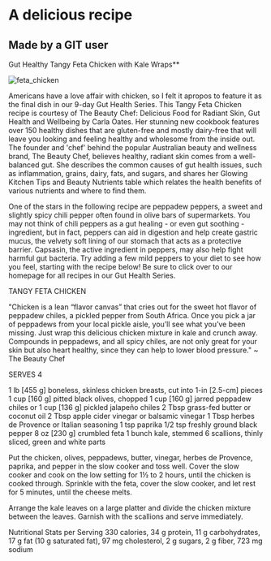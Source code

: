 # A delicious recipe
## Made by a GIT user

Gut Healthy Tangy Feta Chicken with Kale Wraps**

![feta_chicken](http://cf.foodista.com/content/fp/wkhi8tep7zso5d6b.jpg)


Americans have a love affair with chicken, so I felt it apropos to feature it as the final dish in our 9-day Gut Health Series. This Tangy Feta Chicken recipe is courtesy of The Beauty Chef: Delicious Food for Radiant Skin, Gut Health and Wellbeing by Carla Oates. Her stunning new cookbook features over 150 healthy dishes that are gluten-free and mostly dairy-free that will leave you looking and feeling healthy and wholesome from the inside out. The founder and 'chef' behind the popular Australian beauty and wellness brand, The Beauty Chef, believes healthy, radiant skin comes from a well-balanced gut. She describes the common causes of gut health issues, such as inflammation, grains, dairy, fats, and sugars, and shares her Glowing Kitchen Tips and Beauty Nutrients table which relates the health benefits of various nutrients and where to find them.

One of the stars in the following recipe are peppadew peppers, a sweet and slightly spicy chili pepper often found in olive bars of supermarkets. You may not think of chili peppers as a gut healing - or even gut soothing - ingredient, but in fact, peppers can aid in digestion and help create gastric mucus, the velvety soft lining of our stomach that acts as a protective barrier. Capsasin, the active ingredient in peppers, may also help fight harmful gut bacteria. Try adding a few mild peppers to your diet to see how you feel, starting with the recipe below! Be sure to click over to our homepage for all recipes in our Gut Health Series.

TANGY FETA CHICKEN

"Chicken is a lean “flavor canvas” that cries out for the sweet hot flavor of peppadew chiles, a pickled pepper from South Africa. Once you pick a jar of peppadews from your local pickle aisle, you’ll see what you’ve been missing. Just wrap this delicious chicken mixture in kale and crunch away. Compounds in peppadews, and all spicy chiles, are not only great for your skin but also heart healthy, since they can help to lower blood pressure." ~ The Beauty Chef

SERVES 4

1 lb [455 g] boneless, skinless chicken breasts, cut into 1-in [2.5-cm] pieces
1 cup [160 g] pitted black olives, chopped
1 cup [160 g] jarred peppadew chiles or 1 cup [136 g] pickled jalapeño chiles
2 Tbsp grass-fed butter or coconut oil
2 Tbsp apple cider vinegar or balsamic vinegar
1 Tbsp herbes de Provence or Italian seasoning
1 tsp paprika
1/2 tsp freshly ground black pepper
8 oz [230 g] crumbled feta
1 bunch kale, stemmed
6 scallions, thinly sliced, green and white parts

Put the chicken, olives, peppadews, butter, vinegar, herbes de Provence, paprika, and pepper in the slow cooker and toss well. Cover the slow cooker and cook on the low setting for 1½ to 2 hours, until the chicken is cooked through. Sprinkle with the feta, cover the slow cooker, and let rest for 5 minutes, until the cheese melts.

Arrange the kale leaves on a large platter and divide the chicken mixture between the leaves. Garnish with the scallions and serve immediately.

Nutritional Stats per Serving
330 calories, 34 g protein, 11 g carbohydrates, 17 g fat (10 g saturated fat),
97 mg cholesterol, 2 g sugars, 2 g fiber, 723 mg sodium
